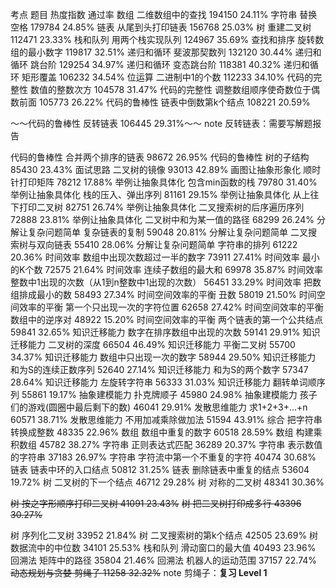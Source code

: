 考点	题目	热度指数 	通过率 
 数组	二维数组中的查找	194150	24.11%
 字符串	替换空格	179784	24.85%
 链表	从尾到头打印链表	156768	25.03%
 树	重建二叉树	112471	23.33%
 栈和队列	用两个栈实现队列	124967	35.69%
 查找和排序	旋转数组的最小数字	119817	32.51%
 递归和循环	斐波那契数列	132120	30.44%
 递归和循环	跳台阶	129254	34.97%
 递归和循环	变态跳台阶	118381	40.32%
 递归和循环	矩形覆盖	106232	34.54%
 位运算	二进制中1的个数	112233	34.10%
 代码的完整性	数值的整数次方	104578	31.47%
 代码的完整性	调整数组顺序使奇数位于偶数前面	105773	26.22%
 代码的鲁棒性	链表中倒数第k个结点	108221	20.59%

 ～～代码的鲁棒性	反转链表	106445	29.31%～～
 note 反转链表：需要写解题报告
 
 代码的鲁棒性	合并两个排序的链表	98672	26.95%
 代码的鲁棒性	树的子结构	85430	23.43%
 面试思路	二叉树的镜像	93013	42.89%
 画图让抽象形象化	顺时针打印矩阵	78212	17.88%
 举例让抽象具体化	包含min函数的栈	79780	31.40%
  举例让抽象具体化	栈的压入、弹出序列	81161	29.15%
 举例让抽象具体化	从上往下打印二叉树	82751	26.74%
 举例让抽象具体化	二叉搜索树的后序遍历序列	72888	23.81%
 举例让抽象具体化	二叉树中和为某一值的路径	68299	26.24%
 分解让复杂问题简单	复杂链表的复制	59048	20.81%
 分解让复杂问题简单	二叉搜索树与双向链表	55410	28.06%
 分解让复杂问题简单	字符串的排列	61222	20.36%
 时间效率	数组中出现次数超过一半的数字	73911	27.41%
 时间效率	最小的K个数	72575	21.64%
 时间效率	连续子数组的最大和	69978	35.87%
 时间效率	整数中1出现的次数（从1到n整数中1出现的次数）	56451	33.29%
 时间效率	把数组排成最小的数	58493	27.34%
 时间空间效率的平衡	丑数	58019	21.50%
 时间空间效率的平衡	第一个只出现一次的字符位置	62658	27.42%
 时间空间效率的平衡	数组中的逆序对	48922	15.20%
 时间空间效率的平衡	两个链表的第一个公共结点	59841	32.65%
 知识迁移能力	数字在排序数组中出现的次数	59141	29.91%
 知识迁移能力	二叉树的深度	66504	46.49%
 知识迁移能力	平衡二叉树	55700	34.37%
 知识迁移能力	数组中只出现一次的数字	58944	29.50%
 知识迁移能力	和为S的连续正数序列	52640	27.14%
 知识迁移能力	和为S的两个数字	57347	28.64%
 知识迁移能力	左旋转字符串	56333	31.03%
 知识迁移能力	翻转单词顺序列	55861	19.17%
 抽象建模能力	扑克牌顺子	45980	24.98%
 抽象建模能力	孩子们的游戏(圆圈中最后剩下的数)	46041	29.91%
 发散思维能力	求1+2+3+...+n	60571	38.71%
 发散思维能力	不用加减乘除做加法	51594	43.91%
 综合	把字符串转换成整数	48335	22.96%
 数组	数组中重复的数字	60518	28.59%
 数组	构建乘积数组	45782	38.27%
 字符串	正则表达式匹配	36289	20.37%
 字符串	表示数值的字符串	37183	26.97%
 字符串	字符流中第一个不重复的字符	40474	30.68%
 链表	链表中环的入口结点	50812	31.25%
 链表	删除链表中重复的结点	53604	19.72%
 树	二叉树的下一个结点	46712	29.28%
 树	对称的二叉树	48341	30.36%

 ~~树	按之字形顺序打印二叉树	41091	23.43%~~
 ~~树	把二叉树打印成多行	43396	30.27%~~

 树	序列化二叉树	33952	21.84%
 树	二叉搜索树的第k个结点	42505	23.69%
 树	数据流中的中位数	34101	25.53%
 栈和队列	滑动窗口的最大值	40493	23.96%
 回溯法	矩阵中的路径	35804	21.46%
 回溯法	机器人的运动范围	37157	22.74%
 ~~动态规划与贪婪	剪绳子	11258	32.32%~~
 note 剪绳子：**复习 Level 1**